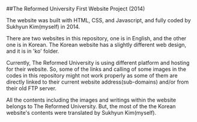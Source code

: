 ##The Reformed University First Website Project (2014)

The website was built with HTML, CSS, and Javascript, and fully coded by Sukhyun Kim(myself) in 2014. 

There are two websites in this repository, one is in English, and the other one is in Korean. The Korean website has a slightly different web design, and it is in 'ko' folder. 

Currently, The Reformed University is using different platform and hosting for their website. So, some of the links and calling of some images in the codes in this repository might not work properly as some of them are directly linked to their current website address(sub-domains) and/or from their old FTP server. 

All the contents including the images and writings within the website belongs to The Reformed University. But, the most of the the Korean website's contents were translated by Sukhyun Kim(myself).
